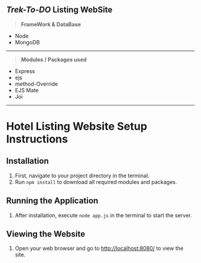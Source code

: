 ## _Trek-To-DO_ Listing WebSite

> **FrameWork & DataBase**

- Node
- MongoDB

---

> **Modules / Packages used**

- Express
- ejs
- method-Override
- EJS Mate
- Joi

---

# Hotel Listing Website Setup Instructions

## Installation

1. First, navigate to your project directory in the terminal.
2. Run `npm install` to download all required modules and packages.

## Running the Application

1. After installation, execute `node app.js` in the terminal to start the server.

## Viewing the Website

1. Open your web browser and go to [http://localhost:8080/](http://localhost:8080/) to view the site.
